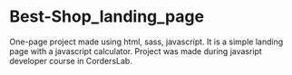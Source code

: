 # Best-Shop_landing_page
One-page project made using html, sass, javascript. It is a simple landing page with a javascript calculator.
Project was made during javasript developer course in CordersLab.

